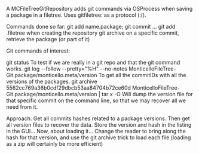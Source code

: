 A MCFileTreeGitRepository adds git commands via OSProcess when saving a package in a filetree.
Uses gitfiletree: as a protocol (:().

Commands done so far:
git add name.package; git commit ...
git add .filetree
	when creating the repository
git archive
	on a specific commit, retrieve the package (or part of it)

Git commands of interest:

git status
	To test if we are really in a git repo and that the git command works.
git log --follow --pretty="%H" --no-notes MonticelloFileTree-Git.package/monticello.meta/version
	To get all the commitIDs with all the versions of the packages.
git archive 5562cc769a36b0cdf29dbcb53aa84704b72ce60d MonticelloFileTree-Git.package/monticello.meta/version | tar x -O
	Will dump the version file for that specific commit on the command line, so that we may recover all we need from it.
	
Approach. Get all commits hashes related to a package versions. Then get all version files to recover the data. Store the version and hash in the listing in the GUI... Now, about loading it... Change the reader to bring along the hash for that version, and use the git archive trick to load each file (loading as a zip will certainly be more efficient)